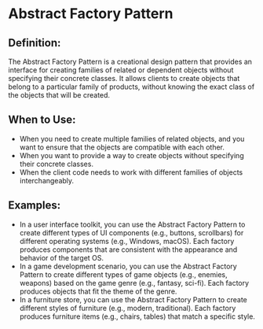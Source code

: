 # Abstract Factory Pattern

## Definition:
The Abstract Factory Pattern is a creational design pattern that provides an interface for creating families of related or dependent objects without specifying their concrete classes. It allows clients to create objects that belong to a particular family of products, without knowing the exact class of the objects that will be created.

## When to Use:
- When you need to create multiple families of related objects, and you want to ensure that the objects are compatible with each other.
- When you want to provide a way to create objects without specifying their concrete classes.
- When the client code needs to work with different families of objects interchangeably.

## Examples:
- In a user interface toolkit, you can use the Abstract Factory Pattern to create different types of UI components (e.g., buttons, scrollbars) for different operating systems (e.g., Windows, macOS). Each factory produces components that are consistent with the appearance and behavior of the target OS.
- In a game development scenario, you can use the Abstract Factory Pattern to create different types of game objects (e.g., enemies, weapons) based on the game genre (e.g., fantasy, sci-fi). Each factory produces objects that fit the theme of the genre.
- In a furniture store, you can use the Abstract Factory Pattern to create different styles of furniture (e.g., modern, traditional). Each factory produces furniture items (e.g., chairs, tables) that match a specific style.
